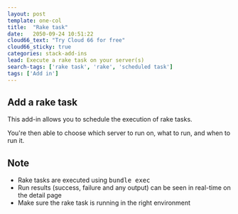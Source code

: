 ```yaml
---
layout: post
template: one-col
title:  "Rake task"
date:   2050-09-24 10:51:22
cloud66_text: "Try Cloud 66 for free"
cloud66_sticky: true
categories: stack-add-ins
lead: Execute a rake task on your server(s)
search-tags: ['rake task', 'rake', 'scheduled task']
tags: ['Add in']
---
```


## Add a rake task
This add-in allows you to schedule the execution of rake tasks.

You're then able to choose which server to run on, what to run, and when to run it.

## Note
* Rake tasks are executed using <kbd>bundle exec</kbd>
* Run results (success, failure and any output) can be seen in real-time on the detail page
* Make sure the rake task is running in the right environment